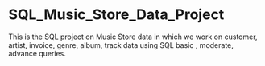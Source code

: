 # SQL_Music_Store_Data_Project
This is the SQL project on Music Store data in which we work on customer, artist, invoice, genre, album, track data using SQL basic , moderate, advance queries.
